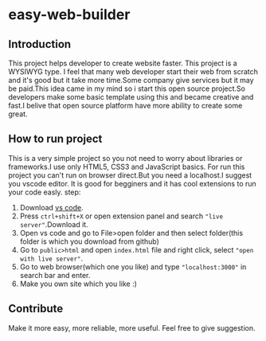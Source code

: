# easy-web-builder
## Introduction
This project helps developer to create website faster. This project is a WYSIWYG type.
I feel that many web developer start their web from scratch and it's good but it take more time.Some company give services but it may be paid.This idea came in my mind so i start this open source project.So developers make some basic template using this and became creative and fast.I belive that open source platform have more ability to create some great.

## How to run project
This is a very simple project so you not need to worry about libraries or frameworks.I use only HTML5, CSS3 and JavaScript basics.
For run this project you can't run on browser direct.But you need a localhost.I suggest you vscode editor. It is good for begginers and it has cool extensions to run your code easly.
step:
1) Download [vs code](https://code.visualstudio.com/download).
2) Press ``ctrl+shift+X`` or open extension panel and search ``"live server"``.Download it.
3) Open vs code and go to File>open folder and then select folder(this folder is which you download from github)
4) Go to ``public>html`` and open ``index.html`` file and right click, select ``"open with live server"``.
5) Go to web browser(which one you like) and type ``"localhost:3000"`` in search bar and enter.
6) Make you own site which you like :)

## Contribute
Make it more easy, more reliable, more useful.
Feel free to give suggestion.
